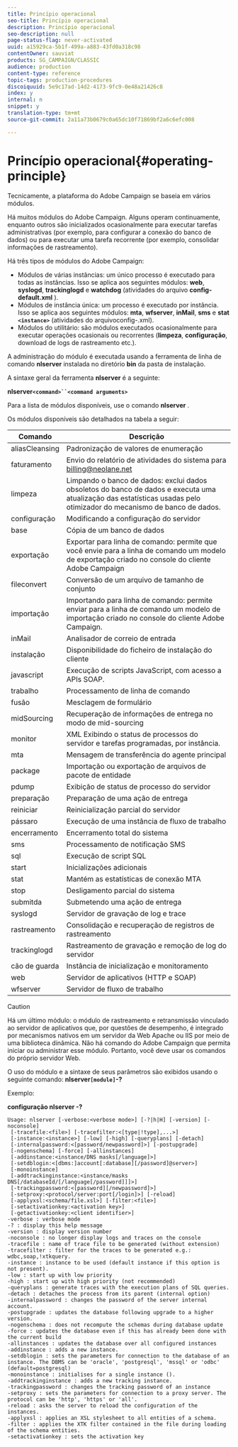 ```yaml
---
title: Princípio operacional
seo-title: Princípio operacional
description: Princípio operacional
seo-description: null
page-status-flag: never-activated
uuid: a15929ca-5b1f-499a-a883-43fd0a318c98
contentOwner: sauviat
products: SG_CAMPAIGN/CLASSIC
audience: production
content-type: reference
topic-tags: production-procedures
discoiquuid: 5e9c17ad-14d2-4173-9fc9-0e48a21426c8
index: y
internal: n
snippet: y
translation-type: tm+mt
source-git-commit: 2a11a73b0679c0a65dc10f71869bf2a6c6efc008

---
```



# Princípio operacional{#operating-principle}

Tecnicamente, a plataforma do Adobe Campaign se baseia em vários módulos.

Há muitos módulos do Adobe Campaign. Alguns operam continuamente, enquanto outros são inicializados ocasionalmente para executar tarefas administrativas (por exemplo, para configurar a conexão do banco de dados) ou para executar uma tarefa recorrente (por exemplo, consolidar informações de rastreamento).

Há três tipos de módulos do Adobe Campaign:

* Módulos de várias instâncias: um único processo é executado para todas as instâncias. Isso se aplica aos seguintes módulos: **web**, **syslogd**, **trackinglogd** e **watchdog** (atividades do arquivo **config-default.xml** ).
* Módulos de instância única: um processo é executado por instância. Isso se aplica aos seguintes módulos: **mta**, **wfserver**, **inMail**, **sms** e **stat** **`<instance>`** (atividades do arquivoconfig-.xml).
* Módulos do utilitário: são módulos executados ocasionalmente para executar operações ocasionais ou recorrentes (**limpeza**, **configuração**, download de logs de rastreamento etc.).

A administração do módulo é executada usando a ferramenta de linha de comando **nlserver** instalada no diretório **bin** da pasta de instalação.

A sintaxe geral da ferramenta **nlserver** é a seguinte:

**nlserver`<command>``<command arguments>`**

Para a lista de módulos disponíveis, use o comando **nlserver** .

Os módulos disponíveis são detalhados na tabela a seguir:

| Comando | Descrição |
|---|---|
| aliasCleansing | Padronização de valores de enumeração |
| faturamento | Envio do relatório de atividades do sistema para billing@neolane.net |
| limpeza | Limpando o banco de dados: exclui dados obsoletos do banco de dados e executa uma atualização das estatísticas usadas pelo otimizador do mecanismo de banco de dados. |
| configuração | Modificando a configuração do servidor |
| base | Cópia de um banco de dados |
| exportação | Exportar para linha de comando: permite que você envie para a linha de comando um modelo de exportação criado no console do cliente Adobe Campaign |
| fileconvert | Conversão de um arquivo de tamanho de conjunto |
| importação | Importando para linha de comando: permite enviar para a linha de comando um modelo de importação criado no console do cliente Adobe Campaign. |
| inMail | Analisador de correio de entrada |
| instalação | Disponibilidade do ficheiro de instalação do cliente |
| javascript | Execução de scripts JavaScript, com acesso a APIs SOAP. |
| trabalho | Processamento de linha de comando |
| fusão | Mesclagem de formulário |
| midSourcing | Recuperação de informações de entrega no modo de mid-sourcing |
| monitor | XML Exibindo o status de processos do servidor e tarefas programadas, por instância. |
| mta | Mensagem de transferência do agente principal |
| package | Importação ou exportação de arquivos de pacote de entidade |
| pdump | Exibição de status de processo do servidor |
| preparação | Preparação de uma ação de entrega |
| reiniciar | Reinicialização parcial do servidor |
| pássaro | Execução de uma instância de fluxo de trabalho |
| encerramento | Encerramento total do sistema |
| sms | Processamento de notificação SMS |
| sql | Execução de script SQL |
| start | Inicializações adicionais |
| stat | Mantém as estatísticas de conexão MTA |
| stop | Desligamento parcial do sistema |
| submitda | Submetendo uma ação de entrega |
| syslogd | Servidor de gravação de log e trace |
| rastreamento | Consolidação e recuperação de registros de rastreamento |
| trackinglogd | Rastreamento de gravação e remoção de log do servidor |
| cão de guarda | Instância de inicialização e monitoramento |
| web | Servidor de aplicativos (HTTP e SOAP) |
| wfserver | Servidor de fluxo de trabalho |

>[!CAUTION]
>
>Há um último módulo: o módulo de rastreamento e retransmissão vinculado ao servidor de aplicativos que, por questões de desempenho, é integrado por mecanismos nativos em um servidor da Web Apache ou IIS por meio de uma biblioteca dinâmica. Não há comando do Adobe Campaign que permita iniciar ou administrar esse módulo. Portanto, você deve usar os comandos do próprio servidor Web.

O uso do módulo e a sintaxe de seus parâmetros são exibidos usando o seguinte comando: **nlserver`[module]`-?**

Exemplo:

**configuração nlserver -?**

```
Usage: nlserver [-verbose:<verbose mode>] [-?|h|H] [-version] [-noconsole]
 [-tracefile:<file>] [-tracefilter:<[type|!type],...>]
 [-instance:<instance>] [-low] [-high] [-queryplans] [-detach]
 [-internalpassword:<[password/newpassword]>] [-postupgrade]
 [-nogenschema] [-force] [-allinstances]
 [-addinstance:<instance/DNS masks[/language]>]
 [-setdblogin:<[dbms:]account[:database][/password]@server>]
 [-monoinstance]
 [-addtrackinginstance:<instance/masks DNS[/databaseId/[/language[/password]]]>]
 [-trackingpassword:<[password][/newpassword]>]
 [-setproxy:<protocol/server:port[/login]>] [-reload]
 [-applyxsl:<schema/file.xsl>] [-filter:<file>]
 [-setactivationkey:<activation key>]
 [-getactivationkey:<client identifier>]
-verbose : verbose mode
-? : display this help message
-version : display version number
-noconsole : no longer display logs and traces on the console
-tracefile : name of trace file to be generated (without extension)
-tracefilter : filter for the traces to be generated e.g.: wdbc,soap,!xtkquery.
-instance : instance to be used (default instance if this option is not present).
-low : start up with low priority
-high : start up with high priority (not recommended)
-queryplans : generate traces with the execution plans of SQL queries.
-detach : detaches the process from its parent (internal option)
-internalpassword : changes the password of the server internal account.
-postupgrade : updates the database following upgrade to a higher version. 
-nogenschema : does not recompute the schemas during database update
-force : updates the database even if this has already been done with the current build 
-allinstances : updates the database over all configured instances
-addinstance : adds a new instance.
-setdblogin : sets the parameters for connection to the database of an instance. The DBMS can be 'oracle', 'postgresql', 'mssql' or 'odbc' (default=postgresql)
-monoinstance : initialises for a single instance ().
-addtrackinginstance : adds a new tracking instance.
-trackingpassword : changes the tracking password of an instance
-setproxy : sets the parameters for connection to a proxy server. The protocol can be 'http', 'https' or 'all'.
-reload : asks the server to reload the configuration of the instances. 
-applyxsl : applies an XSL stylesheet to all entities of a schema. 
-filter : applies the XTK filter contained in the file during loading of the schema entities.
-setactivationkey : sets the activation key
```

